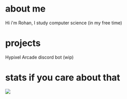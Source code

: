 # about me
Hi i'm Rohan, I study computer science (in my free time)
# projects
Hypixel Arcade discord bot (wip)
# stats if you care about that
![](https://github-readme-stats.vercel.app/api?username=rohxn-o&theme=nord&hide_border=true&include_all_commits=false&count_private=false)<br/>
